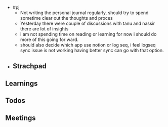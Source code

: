 - #pj
	- Not writing the personal journal regularly, should try to spend sometime clear out the thoughts and proces
	- Yesterday there were couple of discussions with tanu and nassir there are lot of insights
	- i am not spending time on reading or learning for now i should do more of this going for ward.
	- should also decide which app use notion or log seq,  i feel logseq sync issue is not working having better sync can go with that option.
- ## Strachpad
## Learnings
## Todos
## Meetings